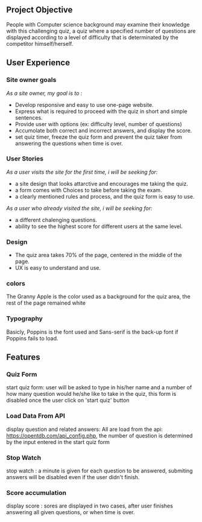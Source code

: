 ## Project Objective
People with Computer science background may examine their knowledge with this challenging quiz, a quiz where a specified number of questions are displayed according to a level of difficulty that is determinated by the competitor himself/herself.

## User Experience
### Site owner goals
*As a site owner, my goal is to :* 
* Develop responsive and easy to use one-page website.
* Express what is required to proceed with the quiz in short and simple sentences. 
* Provide user with options (ex: difficulty level, number of questions)
* Accumolate both correct and incorrect answers, and display the score.
* set quiz timer, freeze the quiz form and prevent the quiz taker from answering the questions when time is over.

### User Stories
*As a user visits the site for the first time, i will be seeking for:*
* a site design that looks attarctive and encourages me taking the quiz.
* a form comes with Choices to take before taking the exam.
* a clearly mentioned rules and process, and the quiz form is easy to use.

*As a user who already visited the site, i will be seeking for:*
* a different chalenging questions.
* ability to see the highest score for different users at the same level.

### Design
* The quiz area takes 70% of the page, centered in the middle of the page. 
* UX is easy to understand and use.  

### colors
The Granny Apple is the color used as a background for the quiz area,
the rest of the page remained white

### Typography 
Basicly, Poppins is the font used and Sans-serif is the back-up font if Poppins fails to load.

## Features 
### Quiz Form
start quiz form: user will be asked to type in his/her name and a number of how many question would he/she like to take in the quiz, this form is disabled once the user click on 'start quiz' button 

### Load Data From API
display question and related answers: All are load from the api: https://opentdb.com/api_config.php, the number of question is determined by the input entered in the start quiz form

### Stop Watch
stop watch : a minute is given for each question to be answered, submiting answers will be disabled even if the user didn't finish.

### Score accumulation 
display score : sores are displayed in two cases, after user finishes answering all given questions, or when time is over. 